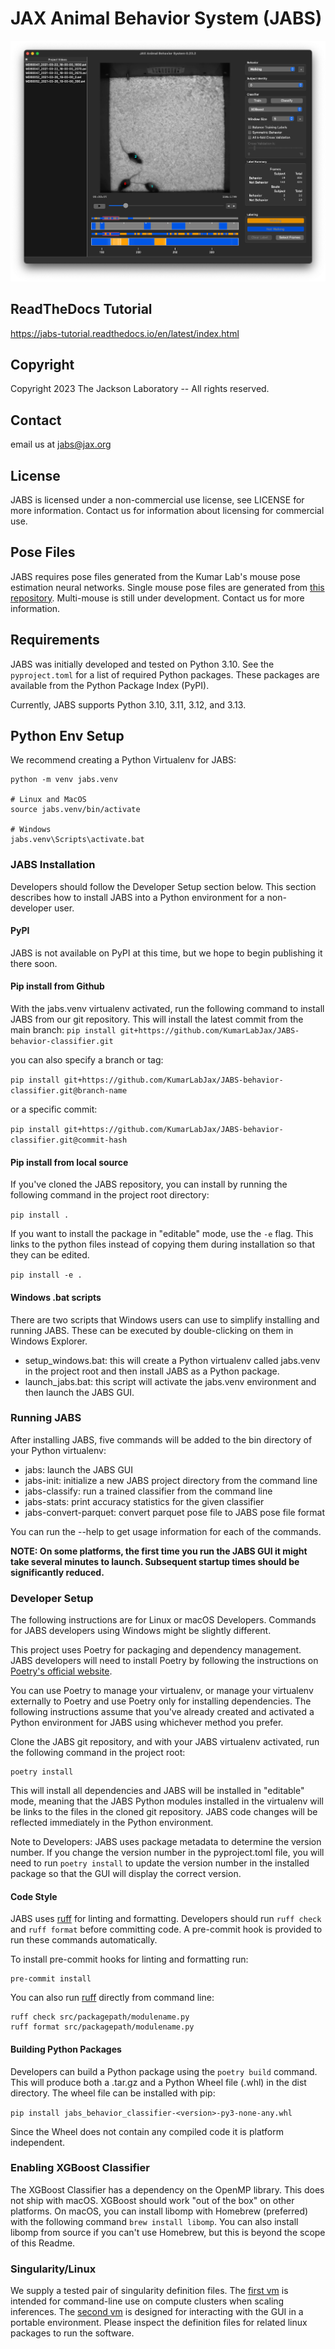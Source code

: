 # JAX Animal Behavior System (JABS)

![JABS Screen Shot](img/jabs_screenshot.png)

## ReadTheDocs Tutorial

https://jabs-tutorial.readthedocs.io/en/latest/index.html

## Copyright

Copyright 2023 The Jackson Laboratory -- All rights reserved.

## Contact

email us at jabs@jax.org

## License

JABS is licensed under a non-commercial use license, see LICENSE for more information. Contact us for information about
licensing for commercial use.

## Pose Files

JABS requires pose files generated from the Kumar Lab's mouse pose estimation neural networks. Single mouse pose files 
are generated from [this repository](https://github.com/KumarLabJax/deep-hrnet-mouse). Multi-mouse is still under development. Contact us for more information.

## Requirements

JABS was initially developed and tested on Python 3.10. See the `pyproject.toml` for a list of required Python 
packages. These packages are available from the Python Package Index (PyPI).

Currently, JABS supports Python 3.10, 3.11, 3.12, and 3.13.

## Python Env Setup

We recommend creating a Python Virtualenv for JABS:

```
python -m venv jabs.venv

# Linux and MacOS
source jabs.venv/bin/activate

# Windows
jabs.venv\Scripts\activate.bat
```

### JABS Installation

Developers should follow the Developer Setup section below. This section describes how to install JABS into a Python 
environment for a non-developer user.

#### PyPI

JABS is not available on PyPI at this time, but we hope to begin publishing it there soon.

#### Pip install from Github

With the jabs.venv virtualenv activated, run the following command to install JABS from our git repository. This will 
install the latest commit from the main branch: 
`pip install git+https://github.com/KumarLabJax/JABS-behavior-classifier.git`

you can also specify a branch or tag:

`pip install git+https://github.com/KumarLabJax/JABS-behavior-classifier.git@branch-name`

or a specific commit:

`pip install git+https://github.com/KumarLabJax/JABS-behavior-classifier.git@commit-hash`

#### Pip install from local source

If you've cloned the JABS repository, you can install by running the following command in the project root directory:

`pip install .`

If you want to install the package in "editable" mode, use the `-e` flag. This links to the python files instead of 
copying them during installation so that they can be edited.

`pip install -e .`

#### Windows .bat scripts

There are two scripts that Windows users can use to simplify installing and running JABS. These can be executed by 
double-clicking on them in Windows Explorer.

* setup_windows.bat: this will create a Python virtualenv called jabs.venv in the project root and then install JABS as 
a Python package.
* launch_jabs.bat: this script will activate the jabs.venv environment and then launch the JABS GUI.

### Running JABS

After installing JABS, five commands will be added to the bin directory of your Python virtualenv:

* jabs: launch the JABS GUI
* jabs-init: initialize a new JABS project directory from the command line
* jabs-classify: run a trained classifier from the command line
* jabs-stats: print accuracy statistics for the given classifier
* jabs-convert-parquet: convert parquet pose file to JABS pose file format

You can run the <command> --help to get usage information for each of the commands.

**NOTE: On some platforms, the first time you run the JABS GUI it might take several minutes to launch. Subsequent 
startup times should be significantly reduced.**

### Developer Setup

The following instructions are for Linux or macOS Developers. Commands for JABS developers using Windows might be 
slightly different.

This project uses Poetry for packaging and dependency management. JABS developers will need to install Poetry by 
following the instructions on [Poetry's official website](https://python-poetry.org/docs/#installation).

You can use Poetry to manage your virtualenv, or manage your virtualenv externally to Poetry and use Poetry only for 
installing dependencies. The following instructions assume that you've already created and activated a Python 
environment for JABS using whichever method you prefer.

Clone the JABS git repository, and with your JABS virtualenv activated, run the following command in the project root:

```commandline
poetry install
```

This will install all dependencies and JABS will be installed in "editable" mode, meaning that the JABS Python modules 
installed in the virtualenv will be links to the files in the cloned git repository. JABS code changes will be 
reflected immediately in the Python environment.

Note to Developers: JABS uses package metadata to determine the version number. If you change the version number in the 
pyproject.toml file, you will need to run `poetry install` to update the version number in the installed package so 
that the GUI will display the correct version.

#### Code Style

JABS uses [ruff](https://docs.astral.sh/ruff/) for linting and formatting. Developers should run `ruff check` and `ruff format` before 
committing code. A pre-commit hook is provided to run these commands automatically.

To install pre-commit hooks for linting and formatting run:

```commandline
pre-commit install
```

You can also run [ruff](https://docs.astral.sh/ruff/) directly from command line:

```commandline
ruff check src/packagepath/modulename.py
ruff format src/packagepath/modulename.py
```

#### Building Python Packages

Developers can build a Python package using the `poetry build` command. This will produce both a .tar.gz and a Python 
Wheel file (.whl) in the dist directory. The wheel file can be installed with pip:

```pip install jabs_behavior_classifier-<version>-py3-none-any.whl```

Since the Wheel does not contain any compiled code it is platform independent.

### Enabling XGBoost Classifier

The XGBoost Classifier has a dependency on the OpenMP library. This does not ship with macOS. XGBoost should work "out 
of the box" on other platforms. On macOS, you can install libomp with Homebrew (preferred) with the following 
command `brew install libomp`. You can also install libomp from source if you can't use Homebrew, but this is beyond 
the scope of this Readme.

### Singularity/Linux

We supply a tested pair of singularity definition files. The [first vm](vm/behavior-classifier-vm.def) is intended for command-line use on 
compute clusters when scaling inferences. The [second vm](vm/behavior-classifier-gui-vm.def) is designed for interacting with the GUI in a portable 
environment. Please inspect the definition files for related linux packages to run the software.

